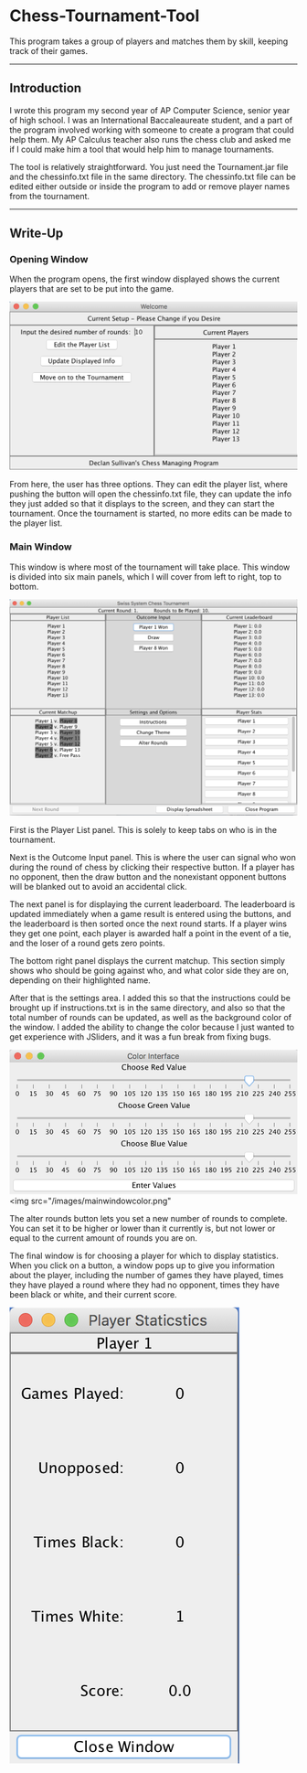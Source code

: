 # Chess-Tournament-Tool
This program takes a group of players and matches them by skill, keeping track of their games.

<hr>

<h2>Introduction</h2>

I wrote this program my second year of AP Computer Science, senior year of high school. I was an International Baccaleaureate student, and a part of the program involved working with someone to create a program that could help them. My AP Calculus teacher also runs the chess club and asked me if I could make him a tool that would help him to manage tournaments.

The tool is relatively straightforward. You just need the Tournament.jar file and the chessinfo.txt file in the same directory. The chessinfo.txt file can be edited either outside or inside the program to add or remove player names from the tournament.

<hr>

<h2>Write-Up</h2>

<h3>Opening Window</h3>

When the program opens, the first window displayed shows the current players that are set to be put into the game.

<img src="/images/players.png"></img>

From here, the user has three options. They can edit the player list, where pushing the button will open the chessinfo.txt file, they can update the info they just added so that it displays to the screen, and they can start the tournament. Once the tournament is started, no more edits can be made to the player list.

<h3>Main Window</h3>

This window is where most of the tournament will take place. This window is divided into six main panels, which I will cover from left to right, top to bottom.

<img src="/images/mainwindow.png"></img>

First is the Player List panel. This is solely to keep tabs on who is in the tournament.

Next is the Outcome Input panel. This is where the user can signal who won during the round of chess by clicking their respective button. If a player has no opponent, then the draw button and the nonexistant opponent buttons will be blanked out to avoid an accidental click.

The next panel is for displaying the current leaderboard. The leaderboard is updated immediately when a game result is entered using the buttons, and the leaderboard is then sorted once the next round starts. If a player wins they get one point, each player is awarded half a point in the event of a tie, and the loser of a round gets zero points.

The bottom right panel displays the current matchup. This section simply shows who should be going against who, and what color side they are on, depending on their highlighted name.

After that is the settings area. I added this so that the instructions could be brought up if instructions.txt is in the same directory, and also so that the total number of rounds can be updated, as well as the background color of the window. I added the ability to change the color because I just wanted to get experience with JSliders, and it was a fun break from fixing bugs.

<img src="/images/color.png"></img>
<img src="/images/mainwindowcolor.png"</img>

The alter rounds button lets you set a new number of rounds to complete. You can set it to be higher or lower than it currently is, but not lower or equal to the current amount of rounds you are on.

The final window is for choosing a player for which to display statistics. When you click on a button, a window pops up to give you information about the player, including the number of games they have played, times they have played a round where they had no opponent, times they have been black or white, and their current score.

<img src="/images/stats.png"></img>
